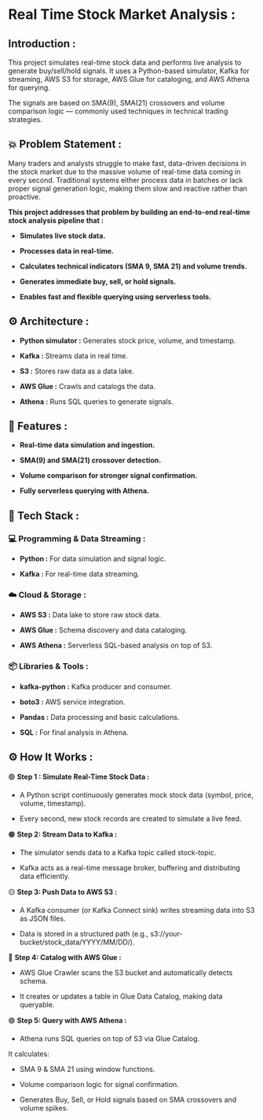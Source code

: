 # **Real Time Stock Market Analysis :**

## **Introduction :**

This project simulates real-time stock data and performs live analysis to generate buy/sell/hold signals. It uses a Python-based simulator, Kafka for streaming, AWS S3 for storage, AWS Glue for cataloging, and AWS Athena for querying.

The signals are based on SMA(9), SMA(21) crossovers and volume comparison logic — commonly used techniques in technical trading strategies.


## **💥 Problem Statement :**
Many traders and analysts struggle to make fast, data-driven decisions in the stock market due to the massive volume of real-time data coming in every second. Traditional systems either process data in batches or lack proper signal generation logic, making them slow and reactive rather than proactive.

**This project addresses that problem by building an end-to-end real-time stock analysis pipeline that :**

 - **Simulates live stock data.**

 - **Processes data in real-time.**

 - **Calculates technical indicators (SMA 9, SMA 21) and volume trends.**

 - **Generates immediate buy, sell, or hold signals.**

 - **Enables fast and flexible querying using serverless tools.**

 ## **⚙️ Architecture :**

  - **Python simulator :** Generates stock price, volume, and timestamp.

  - **Kafka :** Streams data in real time.

  - **S3 :** Stores raw data as a data lake.

  - **AWS Glue :** Crawls and catalogs the data.

  - **Athena :** Runs SQL queries to generate signals.

## **🚩 Features :**

  - **Real-time data simulation and ingestion.**


  - **SMA(9) and SMA(21) crossover detection.**


  - **Volume comparison for stronger signal confirmation.**


  - **Fully serverless querying with Athena.**

## **🧰 Tech Stack :**
  
###  **💻 Programming & Data Streaming :**

   - **Python :** For data simulation and signal logic.

   - **Kafka :** For real-time data streaming.


 ### **☁️ Cloud & Storage :**

   - **AWS S3 :** Data lake to store raw stock data.

   - **AWS Glue :** Schema discovery and data cataloging.

   - **AWS Athena :** Serverless SQL-based analysis on top of S3.


  ### **📦 Libraries & Tools :**

   - **kafka-python :** Kafka producer and consumer.

   - **boto3 :** AWS service integration.

   - **Pandas :** Data processing and basic calculations.

   - **SQL :** For final analysis in Athena.




## **⚙️ How It Works :**

  🟢 **Step 1 : Simulate Real-Time Stock Data :**
   - A Python script continuously generates mock stock data (symbol, price, volume, timestamp).

   - Every second, new stock records are created to simulate a live feed.

🟠 **Step 2: Stream Data to Kafka :**

   - The simulator sends data to a Kafka topic called stock-topic.

   - Kafka acts as a real-time message broker, buffering and distributing data efficiently.

🟡 **Step 3: Push Data to AWS S3 :**

   - A Kafka consumer (or Kafka Connect sink) writes streaming data into S3 as JSON files.

   - Data is stored in a structured path (e.g., s3://your-bucket/stock_data/YYYY/MM/DD/).

🔵 **Step 4: Catalog with AWS Glue :**

   - AWS Glue Crawler scans the S3 bucket and automatically detects schema.

   - It creates or updates a table in Glue Data Catalog, making data queryable.

🟣 **Step 5: Query with AWS Athena :**

   - Athena runs SQL queries on top of S3 via Glue Catalog.

   It calculates:

   - SMA 9 & SMA 21 using window functions.

   - Volume comparison logic for signal confirmation.

   - Generates Buy, Sell, or Hold signals based on SMA crossovers and volume spikes.






    


